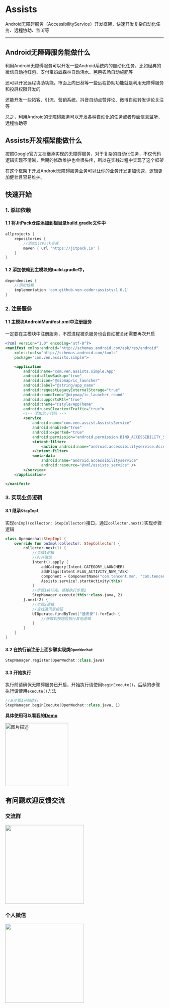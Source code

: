 # Assists
Android无障碍服务（AccessibilityService）开发框架，快速开发复杂自动化任务、远程协助、监听等
***
## Android无障碍服务能做什么
利用Android无障碍服务可以开发一些Android系统内的自动化任务，比如经典的微信自动抢红包、支付宝蚂蚁森林自动浇水、芭芭农场自动施肥等
 
还可以开发远程协助功能，市面上向日葵等一些远程协助功能就是利用无障碍服务和投屏权限开发的

还能开发一些拓客、引流、营销系统，抖音自动点赞评论、微博自动转发评论关注等

总之，利用Android的无障碍服务可以开发各种自动化的任务或者界面信息监听、远程协助等

## Assists开发框架能做什么

按照Google官方文档继承实现的无障碍服务，对于复杂的自动化任务，不仅代码逻辑实现不清晰，后期的修改维护也会很头疼，所以在实践过程中实现了这个框架

在这个框架下开发Android无障碍服务业务可以让你的业务开发更加快速、逻辑更加健壮且容易维护。

## 快速开始
### 1. 添加依赖
#### 1.1 将JitPack仓库添加到根目录build.gradle文件中

```groovy
allprojects {
    repositories {
    	//添加JitPack仓库
        maven { url 'https://jitpack.io' }
    }
}
```

#### 1.2 添加依赖到主模块的build.gradle中，
```groovy
dependencies {
	//添加依赖
    implementation 'com.github.ven-coder:assists:1.0.1'
}
```
### 2. 注册服务
#### 1.1 主模块AndroidManifest.xml中注册服务
一定要在主模块中注册服务，不然进程被杀服务也会自动被关闭需要再次开启
```xml
<?xml version="1.0" encoding="utf-8"?>
<manifest xmlns:android="http://schemas.android.com/apk/res/android"
    xmlns:tools="http://schemas.android.com/tools"
    package="com.ven.assists.simple">

    <application
        android:name="com.ven.assists.simple.App"
        android:allowBackup="true"
        android:icon="@mipmap/ic_launcher"
        android:label="@string/app_name"
        android:requestLegacyExternalStorage="true"
        android:roundIcon="@mipmap/ic_launcher_round"
        android:supportsRtl="true"
        android:theme="@style/AppTheme"
        android:usesCleartextTraffic="true">
        <!-- 添加以下代码 -->
        <service
            android:name="com.ven.assist.AssistsService"
            android:enabled="true"
            android:exported="true"
            android:permission="android.permission.BIND_ACCESSIBILITY_SERVICE">
            <intent-filter>
                <action android:name="android.accessibilityservice.AccessibilityService" />
            </intent-filter>
            <meta-data
                android:name="android.accessibilityservice"
                android:resource="@xml/assists_service" />
        </service>
    </application>

</manifest>
```
### 3. 实现业务逻辑
#### 3.1 继承```StepImpl```
实现`onImpl(collector: StepCollector)`接口，通过```collector.next()```实现步骤逻辑

```kotlin
class OpenWechat:StepImpl {
    override fun onImpl(collector: StepCollector) {
        collector.next(1) {
        	//步骤1逻辑
        	//打开微信
            Intent().apply {
                addCategory(Intent.CATEGORY_LAUNCHER)
                addFlags(Intent.FLAG_ACTIVITY_NEW_TASK)
                component = ComponentName("com.tencent.mm", "com.tencent.mm.ui.LauncherUI")
                Assists.service?.startActivity(this)
            }
            //步骤1执行完，紧接执行步骤2
            StepManager.execute(this::class.java, 2)
        }.next(2) {
        	//步骤2逻辑
        	//查找通讯录按钮
        	UIOperate.findByText("通讯录").forEach {
                //获取到按钮后执行其他逻辑
            }
        }
    }
}
```
#### 3.2 在执行前注册上面步骤实现类`OpenWechat`

```kotlin
StepManager.register(OpenWechat::class.java)
```
#### 3.3 开始执行
执行前请确保无障碍服务已开启，开始执行请使用`beginExecute()`，后续的步骤执行请使用`execute()`方法

```kotlin
//从步骤1开始执行
StepManager.beginExecute(OpenWechat::class.java, 1)
```
**具体使用可以看我的[Demo](https://github.com/ven-coder/assists)**
<div align="left">
<img src="https://img-blog.csdnimg.cn/81d4d63470f9431f825aa7572d7abbdb.jpeg#pic_center" alt="图片描述" width="200">
	
</div>

## 有问题欢迎反馈交流
### 交流群
<div align="left">
<img src="https://raw.githubusercontent.com/ven-coder/assists/master/graphics/wechat_group.jpg" width=250/>
</div>

### 个人微信
<div align="left">
<img src="https://raw.githubusercontent.com/ven-coder/assists/master/graphics/wechat.jpg" width=250/>
</div>
